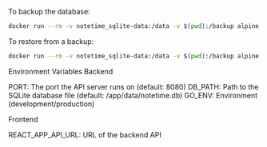 To backup the database:

```bash
docker run --rm -v notetime_sqlite-data:/data -v $(pwd):/backup alpine sh -c "cp /data/notetime.db /backup/notetime-backup.db"
```

To restore from a backup:

```bash
docker run --rm -v notetime_sqlite-data:/data -v $(pwd):/backup alpine sh -c "cp /backup/notetime-backup.db /data/notetime.db"
```

Environment Variables
Backend

PORT: The port the API server runs on (default: 8080)
DB_PATH: Path to the SQLite database file (default: /app/data/notetime.db)
GO_ENV: Environment (development/production)

Frontend

REACT_APP_API_URL: URL of the backend API